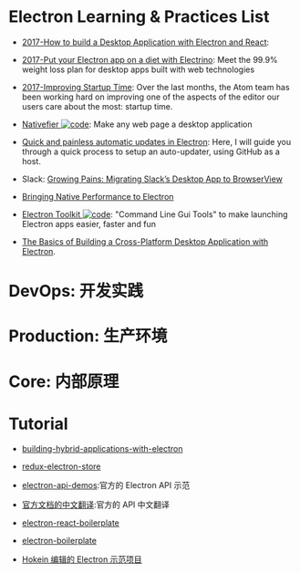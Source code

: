 # Electron Learning & Practices List

- [2017-How to build a Desktop Application with Electron and React](https://parg.co/bI4):

- [2017-Put your Electron app on a diet with Electrino](https://parg.co/bM2): Meet the 99.9% weight loss plan for desktop apps built with web technologies

- [2017-Improving Startup Time](http://blog.atom.io/2017/04/18/improving-startup-time.html): Over the last months, the Atom team has been working hard on improving one of the aspects of the editor our users care about the most: startup time.

- [Nativefier ![code](https://martrix-usa.oss-accelerate.aliyuncs.com/logo/code.svg)](https://github.com/jiahaog/nativefier): Make any web page a desktop application

- [Quick and painless automatic updates in Electron](https://i.postimg.cc/KvQbty96/image.png): Here, I will guide you through a quick process to setup an auto-updater, using GitHub as a host.

- Slack: [Growing Pains: Migrating Slack’s Desktop App to BrowserView](https://parg.co/UKp)

- [Bringing Native Performance to Electron](https://blog.realm.io/native-performance-electron-realm/)

- [Electron Toolkit ![code](https://martrix-usa.oss-accelerate.aliyuncs.com/logo/code.svg)](https://github.com/PhilippLgh/electron-toolkit): "Command Line Gui Tools" to make launching Electron apps easier, faster and fun

- [The Basics of Building a Cross-Platform Desktop Application with Electron](https://parg.co/UVf).

# DevOps: 开发实践

# Production: 生产环境

# Core: 内部原理

# Tutorial

- [building-hybrid-applications-with-electron](https://slack.engineering/building-hybrid-applications-with-electron-dc67686de5fb#.51ahq6hql)

- [redux-electron-store](https://github.com/samiskin/redux-electron-store)

- [electron-api-demos](https://github.com/electron/electron-api-demos/releases):官方的 Electron API 示范

- [官方文档的中文翻译](https://github.com/electron/electron/tree/master/docs-translations/zh-CN):官方的 API 中文翻译

- [electron-react-boilerplate](https://github.com/chentsulin/electron-react-boilerplate)

- [electron-boilerplate](https://github.com/szwacz/electron-boilerplate)

- [Hokein 编辑的 Electron 示范项目](https://github.com/hokein/electron-sample-apps/blob/master/README.md)
